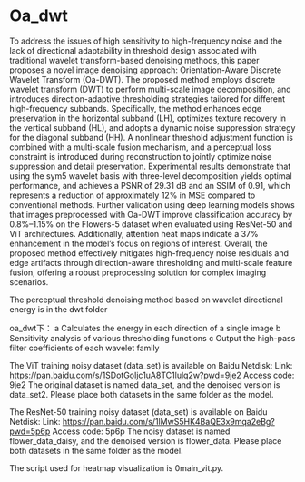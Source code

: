 # Oa_dwt
To address the issues of high sensitivity to high-frequency noise and the lack of directional adaptability in threshold design associated with traditional wavelet transform-based denoising methods, this paper proposes a novel image denoising approach: Orientation-Aware Discrete Wavelet Transform (Oa-DWT). The proposed method employs discrete wavelet transform (DWT) to perform multi-scale image decomposition, and introduces direction-adaptive thresholding strategies tailored for different high-frequency subbands. Specifically, the method enhances edge preservation in the horizontal subband (LH), optimizes texture recovery in the vertical subband (HL), and adopts a dynamic noise suppression strategy for the diagonal subband (HH). A nonlinear threshold adjustment function is combined with a multi-scale fusion mechanism, and a perceptual loss constraint is introduced during reconstruction to jointly optimize noise suppression and detail preservation. Experimental results demonstrate that using the sym5 wavelet basis with three-level decomposition yields optimal performance, and achieves a PSNR of 29.31 dB and an SSIM of 0.91, which represents a reduction of approximately 12% in MSE compared to conventional methods. Further validation using deep learning models shows that images preprocessed with Oa-DWT improve classification accuracy by 0.8%–1.15% on the Flowers-5 dataset when evaluated using ResNet-50 and ViT architectures. Additionally, attention heat maps indicate a 37% enhancement in the model’s focus on regions of interest. Overall, the proposed method effectively mitigates high-frequency noise residuals and edge artifacts through direction-aware thresholding and multi-scale feature fusion, offering a robust preprocessing solution for complex imaging scenarios.


The perceptual threshold denoising method based on wavelet directional energy is in the dwt folder

oa_dwt下：
a   Calculates the energy in each direction of a single image
b   Sensitivity analysis of various thresholding functions
c   Output the high-pass filter coefficients of each wavelet family

The ViT training noisy dataset (data_set) is available on Baidu Netdisk:
Link: https://pan.baidu.com/s/1SDotGoIjc1uA8TC1lulq2w?pwd=9je2
Access code: 9je2
The original dataset is named data_set, and the denoised version is data_set2.
Please place both datasets in the same folder as the model.

The ResNet-50 training noisy dataset (data_set) is available on Baidu Netdisk:
Link: https://pan.baidu.com/s/1lMwS5HK4BaQE3x9mqa2eBg?pwd=5p6p
Access code: 5p6p
The noisy dataset is named flower_data_daisy, and the denoised version is flower_data.
Please place both datasets in the same folder as the model.

The script used for heatmap visualization is 0main_vit.py.
